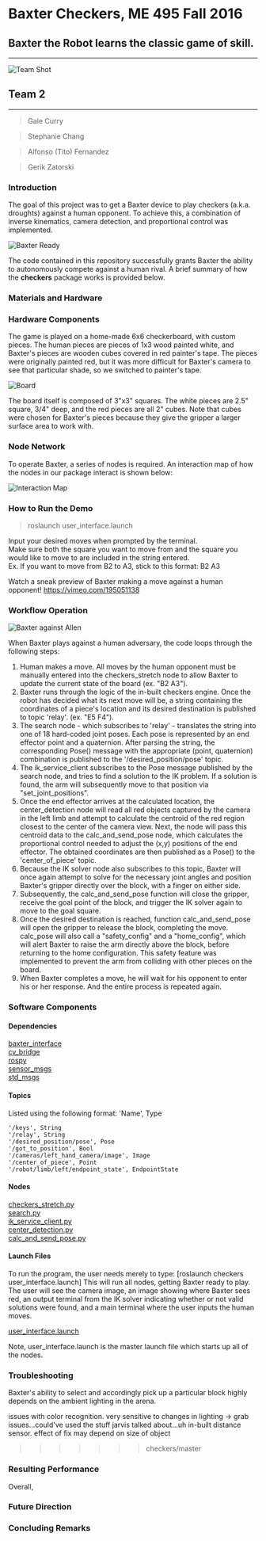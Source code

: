 # Baxter Checkers, ME 495 Fall 2016
## Baxter the Robot learns the classic game of skill.
-------------------------------------------
![Team Shot](https://github.com/enginerd887/Baxter-Checkers-ME495_2016/blob/master/checkers/screenshots/CheckersTeam.png)

## Team 2
-------------------------------------------
>Gale Curry

>Stephanie Chang

>Alfonso (Tito) Fernandez

>Gerik Zatorski

### Introduction

The goal of this project was to get a Baxter device to play checkers (a.k.a. droughts) against a human opponent. To achieve this, a combination of inverse kinematics, camera detection, and proportional control was implemented.

![Baxter Ready](https://github.com/enginerd887/Baxter-Checkers-ME495_2016/blob/master/checkers/screenshots/BaxterCheckersReady.JPG)

The code contained in this repository successfully grants Baxter the ability to autonomously compete against a human rival. A brief summary of how the <b>checkers</b> package works is provided below.

### Materials and Hardware

### Hardware Components

The game is played on a home-made 6x6 checkerboard, with custom pieces. The human pieces are pieces of 1x3 wood painted white, and Baxter's pieces are wooden cubes covered in red painter's tape. The pieces were originally painted red, but it was more difficult for Baxter's camera to see that particular shade, so we switched to painter's tape.

![Board](https://github.com/enginerd887/Baxter-Checkers-ME495_2016/blob/master/checkers/screenshots/CheckerBoard.png)

The board itself is composed of 3"x3" squares. The white pieces are 2.5" square, 3/4" deep, and the red pieces are all 2" cubes. Note that cubes were chosen for Baxter's pieces because they give the gripper a larger surface area to work with.

### Node Network

To operate Baxter, a series of nodes is required. An interaction map of how the nodes in our package interact is shown below:

![Interaction Map](https://github.com/enginerd887/Baxter-Checkers-ME495_2016/blob/master/checkers/screenshots/FinalProjectFlow.png)

### How to Run the Demo
> roslaunch user_interface.launch

Input your desired moves when prompted by the terminal.<br>
Make sure both the square you want to move from and the square you would like to move to are included in the string entered.<br>
Ex. If you want to move from B2 to A3, stick to this format: B2 A3

Watch a sneak preview of Baxter making a move against a human opponent!
https://vimeo.com/195051138

### Workflow Operation

![Baxter against Allen](https://github.com/enginerd887/Baxter-Checkers-ME495_2016/blob/master/checkers/screenshots/BaxterandAllen.png)

  When Baxter plays against a human adversary, the code loops through the following steps:

  1. Human makes a move.
  All moves by the human opponent must be manually entered into the checkers_stretch node to allow Baxter to update the current state of the board (ex. "B2 A3").
  2. Baxter runs through the logic of the in-built checkers engine.
  Once the robot has decided what its next move will be, a string containing the coordinates of a piece's location and its desired destination is published to topic 'relay'. (ex. "E5 F4").
  3. The search node - which subscribes to 'relay' - translates the string into one of 18 hard-coded joint poses.
  Each pose is represented by an end effector point and a quaternion. After parsing the string, the corresponding Pose() message with the appropriate (point, quaternion) combination is published to the '/desired_position/pose' topic.
  4. The ik_service_client subscribes to the Pose message published by the search node, and tries to find a solution to the IK problem. If a solution is found, the arm will subsequently move to that position via "set_joint_positions".
  5. Once the end effector arrives at the calculated location, the center_detection node will read all red objects captured by the camera in the left limb and attempt to calculate the centroid of the red region closest to the center of the camera view. Next, the node will pass this centroid data to the calc_and_send_pose node, which calculates the proportional control needed to adjust the (x,y) positions of the end effector. The obtained coordinates are then published as a Pose() to the 'center_of_piece' topic.
  6. Because the IK solver node also subscribes to this topic, Baxter will once again attempt to solve for the necessary joint angles and position Baxter's gripper directly over the block, with a finger on either side.
  7. Subsequently, the calc_and_send_pose function will close the gripper, receive the goal point of the block, and trigger the IK solver again to move to the goal square.
  8. Once the desired destination is reached, function calc_and_send_pose will open the gripper to release the block, completing the move. calc_pose will also call a "safety_config" and a "home_config", which will alert Baxter to raise the arm directly above the block, before returning to the home configuration. This safety feature was implemented to prevent the arm from colliding with other pieces on the board.
  9. When Baxter completes a move, he will wait for his opponent to enter his or her response. And the entire process is repeated again.



### Software Components
#### Dependencies
  [baxter_interface]<br>
  [cv_bridge]<br>
  [rospy]<br>
  [sensor_msgs]<br>
  [std_msgs]<br>

#### Topics
  Listed using the following format: 'Name', Type

    '/keys', String
    '/relay', String
    '/desired_position/pose', Pose
    '/got_to_position', Bool
    '/cameras/left_hand_camera/image', Image
    '/center_of_piece', Point
    '/robot/limb/left/endpoint_state', EndpointState

#### Nodes
  [checkers_stretch.py]<br>
  [search.py]<br>
  [ik_service_client.py]<br>
  [center_detection.py]<br>
  [calc_and_send_pose.py]<br>

#### Launch Files

To run the program, the user needs merely to type:
    [roslaunch checkers user_interface.launch]
This will run all nodes, getting Baxter ready to play. The user will see the camera image, an image showing where Baxter sees red, an output terminal from the IK solver indicating whether or not valid solutions were found, and a main terminal where the user inputs the human moves.

  [user_interface.launch]<br>

Note, user_interface.launch is the master launch file which starts up all of the nodes.

### Troubleshooting
Baxter's ability to select and accordingly pick up a particular block highly depends on the ambient lighting in the arena.

issues with color recognition. very sensitive to changes in lighting
-> grab issues...could've used the stuff jarvis talked about...uh in-built distance sensor. effect of fix may depend on size of object
>>>>>>> checkers/master

### Resulting Performance
Overall,
### Future Direction

### Concluding Remarks

[Baxter]: http://www.rethinkrobotics.com/baxter/
[baxter_interface]: http://sdk.rethinkrobotics.com/wiki/Baxter_Interface
[cv_bridge]: http://wiki.ros.org/cv_bridge
[rospy]: http://wiki.ros.org/rospy
[sensor_msgs]: http://wiki.ros.org/sensor_msgs
[std_msgs]: http://wiki.ros.org/std_msgs
[checkers_stretch.py]: https://github.com/enginerd887/Baxter-Checkers-ME495_2016/blob/master/checkers/src/checkers.py
[search.py]: https://github.com/enginerd887/Baxter-Checkers-ME495_2016/blob/master/checkers/src/search.py
[ik_service_client.py]: https://github.com/enginerd887/Baxter-Checkers-ME495_2016/blob/master/checkers/src/ik_service_client.py
[center_detection.py]: https://github.com/enginerd887/Baxter-Checkers-ME495_2016/blob/master/checkers/src/center_detection.py
[calc_and_send_pose.py]: https://github.com/enginerd887/Baxter-Checkers-ME495_2016/blob/master/checkers/src/calc_and_send_pose.py
[checkers.launch]: https://github.com/enginerd887/Baxter-Checkers-ME495_2016/blob/master/checkers/launch/checkers.launch
[user_interface.launch]: https://github.com/enginerd887/Baxter-Checkers-ME495_2016/blob/master/checkers/launch/user_interface.launch
